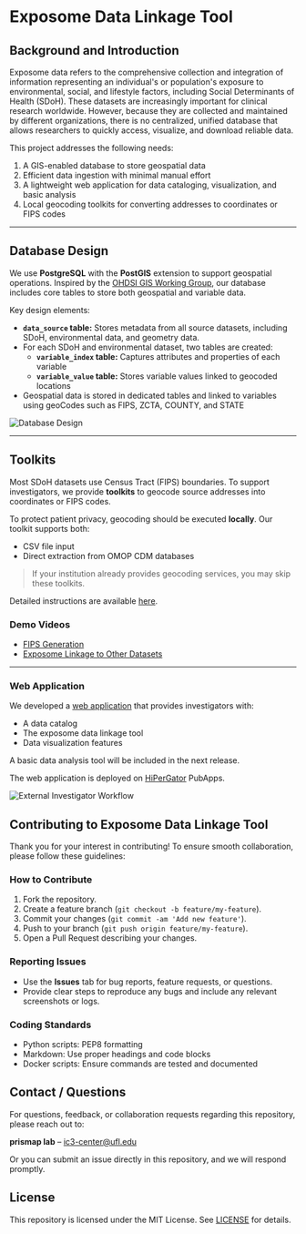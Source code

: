 # Exposome Data Linkage Tool

## Background and Introduction

Exposome data refers to the comprehensive collection and integration of information representing an individual's or population's exposure to environmental, social, and lifestyle factors, including Social Determinants of Health (SDoH). These datasets are increasingly important for clinical research worldwide. However, because they are collected and maintained by different organizations, there is no centralized, unified database that allows researchers to quickly access, visualize, and download reliable data.

This project addresses the following needs:

1. A GIS-enabled database to store geospatial data  
2. Efficient data ingestion with minimal manual effort  
3. A lightweight web application for data cataloging, visualization, and basic analysis  
4. Local geocoding toolkits for converting addresses to coordinates or FIPS codes  

---

## Database Design

We use **PostgreSQL** with the **PostGIS** extension to support geospatial operations. Inspired by the [OHDSI GIS Working Group](https://github.com/OHDSI/GIS), our database includes core tables to store both geospatial and variable data.  

Key design elements:

* **`data_source` table:** Stores metadata from all source datasets, including SDoH, environmental data, and geometry data.  
* For each SDoH and environmental dataset, two tables are created:  
  - **`variable_index` table:** Captures attributes and properties of each variable  
  - **`variable_value` table:** Stores variable values linked to geocoded locations  
* Geospatial data is stored in dedicated tables and linked to variables using geoCodes such as FIPS, ZCTA, COUNTY, and STATE  

![Database Design](./assets/Database%20design.png)

---

## Toolkits

Most SDoH datasets use Census Tract (FIPS) boundaries. To support investigators, we provide **toolkits** to geocode source addresses into coordinates or FIPS codes.  

To protect patient privacy, geocoding should be executed **locally**. Our toolkit supports both:

- CSV file input  
- Direct extraction from OMOP CDM databases  

> If your institution already provides geocoding services, you may skip these toolkits.

Detailed instructions are available [here](https://github.com/bihorac-LAB/Exposome/blob/main/Tools/doc/UserManual.md).

### Demo Videos
- [FIPS Generation](#)  
- [Exposome Linkage to Other Datasets](https://www.loom.com/share/bc4097b0d3db4f8f9132a06a49c17e71?sid=ad9671c1-6535-4bc9-b893-7e917efbcf75)

---

### Web Application

We developed a [web application](https://exposome.rc.ufl.edu/) that provides investigators with:

- A data catalog  
- The exposome data linkage tool  
- Data visualization features  

A basic data analysis tool will be included in the next release.  

The web application is deployed on [HiPerGator](https://www.rc.ufl.edu/about/hipergator/) PubApps.  

![External Investigator Workflow](./assets/External%20investigator%20workflow.png)

## Contributing to Exposome Data Linkage Tool

Thank you for your interest in contributing! To ensure smooth collaboration, please follow these guidelines:

### How to Contribute
1. Fork the repository.
2. Create a feature branch (`git checkout -b feature/my-feature`).
3. Commit your changes (`git commit -am 'Add new feature'`).
4. Push to your branch (`git push origin feature/my-feature`).
5. Open a Pull Request describing your changes.

### Reporting Issues
- Use the **Issues** tab for bug reports, feature requests, or questions.
- Provide clear steps to reproduce any bugs and include any relevant screenshots or logs.

### Coding Standards
- Python scripts: PEP8 formatting
- Markdown: Use proper headings and code blocks
- Docker scripts: Ensure commands are tested and documented


## Contact / Questions

For questions, feedback, or collaboration requests regarding this repository, please reach out to:

**prismap lab** – [ic3-center@ufl.edu](mailto:ic3-center@ufl.edu)  

Or you can submit an issue directly in this repository, and we will respond promptly.

## License

This repository is licensed under the MIT License. See [LICENSE](LICENSE) for details.
